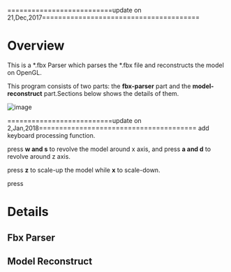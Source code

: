 ==========================update on 21,Dec,2017=======================================

# Overview
This is a *.fbx Parser which parses the *.fbx file and reconstructs the model on OpenGL. 

This program consists of two parts: the **fbx-parser** part and the **model-reconstruct** part.Sections below shows the details of them.

![image](https://github.com/Larry955/FbxParser/blob/master/reconstruct-bunny.png)


==========================update on 2,Jan,2018=======================================
add keyboard processing function.

press **w and s** to revolve the model around x axis, and press **a and d** to revolve around z axis.

press **z** to scale-up the model while **x** to scale-down. 

press 
# Details

## Fbx Parser
## Model Reconstruct

